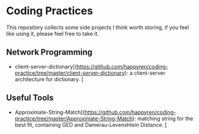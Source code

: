 # Coding Practices

This repository collects some side projects I think worth storing, if you feel like using it, please feel free to take it.

## Network Programming

- client-server-dictionary](https://github.com/happyren/coding-practice/tree/master/client-server-dictionary): a client-server architecture for dictionary. [
## Useful Tools

- Approximate-String-Match](https://github.com/happyren/coding-practice/tree/master/Approximate-String-Match): matching string for the best fit, containing GED and Damerau-Levenshtein Distance. [